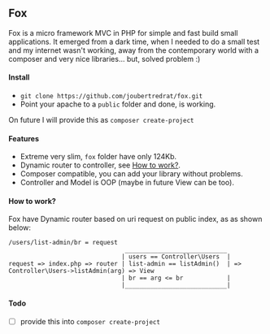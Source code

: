 ## Fox

Fox is a micro framework MVC in PHP for simple and fast build small applications. It emerged from a dark time, when I needed to do a small test and my internet wasn't working, away from the contemporary world with a composer and very nice libraries... but, solved problem :)

#### Install

* `git clone https://github.com/joubertredrat/fox.git`
* Point your apache to a `public` folder and done, is working.

On future I will provide this as `composer create-project`

#### Features
* Extreme very slim, `fox` folder have only 124Kb.
* Dynamic router to controller, see [How to work?](#how-to-work).
* Composer compatible, you can add your library without problems.
* Controller and Model is OOP (maybe in future View can be too).

#### How to work?

Fox have Dynamic router based on uri request on public index, as as shown below:
```
/users/list-admin/br = request
                                ____________________________
                               | users == Controller\Users  |
request => index.php => router | list-admin == listAdmin()  | => Controller\Users->listAdmin(arg) => View
                               | br == arg <= br            |
                               |____________________________|
```

#### Todo 
* [ ] provide this into `composer create-project`
